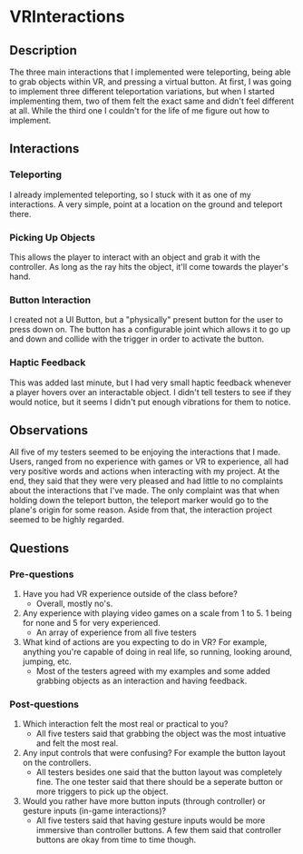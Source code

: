 # VRInteractions

## Description
The three main interactions that I implemented were teleporting, being able to grab objects within VR, and pressing a virtual button. At first, I was going to implement three different teleportation variations, but when I started implementing them, two of them felt the exact same and didn't feel different at all. While the third one I couldn't for the life of me figure out how to implement.

## Interactions
### Teleporting
I already implemented teleporting, so I stuck with it as one of my interactions. A very simple, point at a location on the ground and teleport there.
### Picking Up Objects
This allows the player to interact with an object and grab it with the controller. As long as the ray hits the object, it'll come towards the player's hand.
### Button Interaction
I created not a UI Button, but a "physically" present button for the user to press down on. The button has a configurable joint which allows it to go up and down and collide with the trigger in order to activate the button.
### Haptic Feedback
This was added last minute, but I had very small haptic feedback whenever a player hovers over an interactable object. I didn't tell testers to see if they would notice, but it seems I didn't put enough vibrations for them to notice.

## Observations
All five of my testers seemed to be enjoying the interactions that I made. Users, ranged from no experience with games or VR to experience, all had very positive words and actions when interacting with my project. At the end, they said that they were very pleased and had little to no complaints about the interactions that I've made. The only complaint was that when holding down the teleport button, the teleport marker would go to the plane's origin for some reason. Aside from that, the interaction project seemed to be highly regarded.

## Questions
### Pre-questions
1. Have you had VR experience outside of the class before?
   - Overall, mostly no's.
2. Any experience with playing video games on a scale from 1 to 5. 1 being for none and 5 for very experienced.
   - An array of experience from all five testers
3. What kind of actions are you expecting to do in VR? For example, anything you're capable of doing in real life, so running, looking around, jumping, etc.
   - Most of the testers agreed with my examples and some added grabbing objects as an interaction and having feedback.
### Post-questions
1. Which interaction felt the most real or practical to you?
   - All five testers said that grabbing the object was the most intuative and felt the most real.
2. Any input controls that were confusing? For example the button layout on the controllers.
   - All testers besides one said that the button layout was completely fine. The one tester said that there should be a seperate button or more triggers to pick up the object.
3. Would you rather have more button inputs (through controller) or gesture inputs (in-game interactions)?
   - All five testers said that having gesture inputs would be more immersive than controller buttons. A few them said that controller buttons are okay from time to time though.

